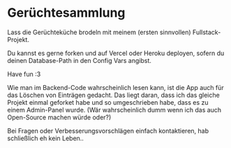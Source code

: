 # Gerüchtesammlung

Lass die Gerüchteküche brodeln mit meinem (ersten sinnvollen) Fullstack-Projekt.

Du kannst es gerne forken und auf Vercel oder Heroku deployen, sofern du deinen Database-Path in den Config Vars angibst.

Have fun :3

Wie man im Backend-Code wahrscheinlich lesen kann, ist die App auch für das Löschen von Einträgen gedacht. Das liegt daran, dass ich das gleiche Projekt einmal geforket habe und so umgeschrieben habe, dass es zu einem Admin-Panel wurde. (Wär wahrscheinlich dumm wenn ich das auch Open-Source machen würde oder?)

Bei Fragen oder Verbesserungsvorschlägen einfach kontaktieren, hab schließlich eh kein Leben..
